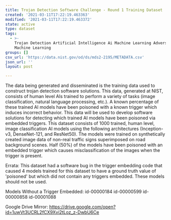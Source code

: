 ```yaml
---
title: Trojan Detection Software Challenge - Round 1 Training Dataset
created: '2021-03-11T17:22:19.463363'
modified: '2021-03-11T17:22:19.463372'
state: active
type: dataset
tags:
  - >-
    Trojan Detection Artificial Intelligence Ai Machine Learning Adversarial
    Machine Learning
groups: []
csv_url: 'https://data.nist.gov/od/ds/mds2-2195/METADATA.csv'
json_url: ''
layout: post

---
```

The data being generated and disseminated is the training data used to construct trojan detection software solutions. This data, generated at NIST, consists of human level AIs trained to perform a variety of tasks (image classification, natural language processing, etc.). A known percentage of these trained AI models have been poisoned with a known trigger which induces incorrect behavior. This data will be used to develop software solutions for detecting which trained AI models have been poisoned via embedded triggers. This dataset consists of 1000 trained, human level, image classification AI models using the following architectures (Inception-v3, DenseNet-121, and ResNet50). The models were trained on synthetically created image data of non-real traffic signs superimposed on road background scenes. Half (50%) of the models have been poisoned with an embedded trigger which causes misclassification of the images when the trigger is present.

Errata: This dataset had a software bug in the trigger embedding code that caused 4 models trained for this dataset to have a ground truth value of 'poisoned' but which did not contain any triggers embedded. These models should not be used.

Models Without a Trigger Embedded: id-00000184 id-00000599 id-00000858 id-00001088 

Google Drive Mirror: https://drive.google.com/open?id=1uwVt3UCRL2fCX9Xvi2tLoz_z-DwbU6Ce
